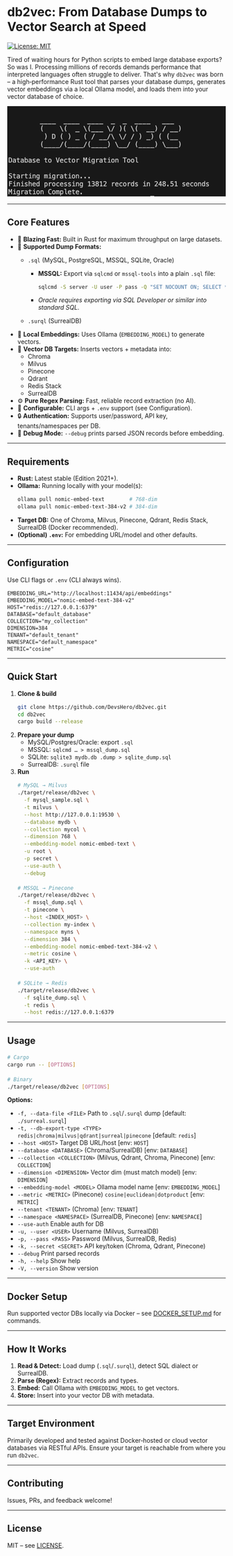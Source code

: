 # db2vec: From Database Dumps to Vector Search at Speed

[![License: MIT](https://img.shields.io/badge/License-MIT-yellow.svg)](https://opensource.org/licenses/MIT)

Tired of waiting hours for Python scripts to embed large database exports? So was I. Processing millions of records demands performance that interpreted languages often struggle to deliver. That's why `db2vec` was born – a high‑performance Rust tool that parses your database dumps, generates vector embeddings via a local Ollama model, and loads them into your vector database of choice.

![db2vec CLI running](assets/db2vec_screenshot.png)

---

## Core Features

* 🚀 **Blazing Fast:** Built in Rust for maximum throughput on large datasets.  
* 📄 **Supported Dump Formats:**  
  - `.sql` (MySQL, PostgreSQL, MSSQL, SQLite, Oracle)  
    - **MSSQL:** Export via `sqlcmd` or `mssql-tools` into a plain `.sql` file:  
      ```bash
      sqlcmd -S server -U user -P pass -Q "SET NOCOUNT ON; SELECT * FROM dbo.TableName;" -o dump.sql
      ```  
    - *Oracle requires exporting via SQL Developer or similar into standard SQL.*  

  - `.surql` (SurrealDB)  
* 🧠 **Local Embeddings:** Uses Ollama (`EMBEDDING_MODEL`) to generate vectors.  
* 💾 **Vector DB Targets:** Inserts vectors + metadata into:  
  - Chroma  
  - Milvus  
  - Pinecone
  - Qdrant  
  - Redis Stack  
  - SurrealDB  
* ⚙️ **Pure Regex Parsing:** Fast, reliable record extraction (no AI).  
* 🔧 **Configurable:** CLI args + `.env` support (see Configuration).  
* 🔒 **Authentication:** Supports user/password, API key, tenants/namespaces per DB.  
* 🐞 **Debug Mode:** `--debug` prints parsed JSON records before embedding.

---

## Requirements

* **Rust:** Latest stable (Edition 2021+).  
* **Ollama:** Running locally with your model(s):  
  ```bash
  ollama pull nomic-embed-text        # 768‑dim
  ollama pull nomic-embed-text-384-v2 # 384‑dim
  ```  
* **Target DB:** One of Chroma, Milvus, Pinecone, Qdrant, Redis Stack, SurrealDB (Docker recommended).  
* **(Optional) `.env`:** For embedding URL/model and other defaults.

---

## Configuration

Use CLI flags or `.env` (CLI always wins).  

```env
EMBEDDING_URL="http://localhost:11434/api/embeddings"
EMBEDDING_MODEL="nomic-embed-text-384-v2"
HOST="redis://127.0.0.1:6379"
DATABASE="default_database"
COLLECTION="my_collection"
DIMENSION=384
TENANT="default_tenant"
NAMESPACE="default_namespace"
METRIC="cosine"
```

---

## Quick Start

1. **Clone & build**  
   ```bash
   git clone https://github.com/DevsHero/db2vec.git
   cd db2vec
   cargo build --release
   ```  
2. **Prepare your dump**  
   - MySQL/Postgres/Oracle: export `.sql`  
   - MSSQL: `sqlcmd … > mssql_dump.sql`  
   - SQLite: `sqlite3 mydb.db .dump > sqlite_dump.sql`  
   - SurrealDB: `.surql` file  
3. **Run**  
   ```bash
   # MySQL → Milvus
   ./target/release/db2vec \
     -f mysql_sample.sql \
     -t milvus \
     --host http://127.0.0.1:19530 \
     --database mydb \
     --collection mycol \
     --dimension 768 \
     --embedding-model nomic-embed-text \
     -u root \
     -p secret \
     --use-auth \
     --debug

   # MSSQL → Pinecone
   ./target/release/db2vec \
     -f mssql_dump.sql \
     -t pinecone \
     --host <INDEX_HOST> \
     --collection my-index \
     --namespace myns \
     --dimension 384 \
     --embedding-model nomic-embed-text-384-v2 \
     --metric cosine \
     -k <API_KEY> \
     --use-auth

   # SQLite → Redis
   ./target/release/db2vec \
     -f sqlite_dump.sql \
     -t redis \
     --host redis://127.0.0.1:6379
   ```

---

## Usage

```bash
# Cargo
cargo run -- [OPTIONS]

# Binary
./target/release/db2vec [OPTIONS]
```

**Options:**

* `-f, --data-file <FILE>`      Path to `.sql`/`.surql` dump [default: `./surreal.surql`]
* `-t, --db-export-type <TYPE>` `redis|chroma|milvus|qdrant|surreal|pinecone` [default: `redis`]
* `--host <HOST>`               Target DB URL/host [env: `HOST`]
* `--database <DATABASE>`       (Chroma/SurrealDB) [env: `DATABASE`]
* `--collection <COLLECTION>`   (Milvus, Qdrant, Chroma, Pinecone) [env: `COLLECTION`]
* `--dimension <DIMENSION>`     Vector dim (must match model) [env: `DIMENSION`]
* `--embedding-model <MODEL>`   Ollama model name [env: `EMBEDDING_MODEL`]
* `--metric <METRIC>`           (Pinecone) `cosine|euclidean|dotproduct` [env: `METRIC`]
* `--tenant <TENANT>`           (Chroma) [env: `TENANT`]
* `--namespace <NAMESPACE>`     (SurrealDB, Pinecone) [env: `NAMESPACE`]
* `--use-auth`                  Enable auth for DB
* `-u, --user <USER>`           Username (Milvus, SurrealDB)
* `-p, --pass <PASS>`           Password (Milvus, SurrealDB, Redis)
* `-k, --secret <SECRET>`       API key/token (Chroma, Qdrant, Pinecone)
* `--debug`                     Print parsed records
* `-h, --help`                  Show help
* `-V, --version`               Show version

---

## Docker Setup

Run supported vector DBs locally via Docker – see [DOCKER_SETUP.md](DOCKER_SETUP.md) for commands.

---

## How It Works

1. **Read & Detect:** Load dump (`.sql`/`.surql`), detect SQL dialect or SurrealDB.  
2. **Parse (Regex):** Extract records and types.  
3. **Embed:** Call Ollama with `EMBEDDING_MODEL` to get vectors.  
4. **Store:** Insert into your vector DB with metadata.

---

## Target Environment

Primarily developed and tested against Docker‑hosted or cloud vector databases via RESTful APIs. Ensure your target is reachable from where you run `db2vec`.

---

## Contributing

Issues, PRs, and feedback welcome!

---

## License

MIT – see [LICENSE](LICENSE).